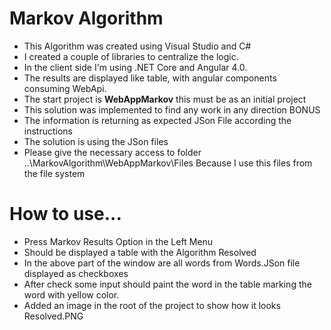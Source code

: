 # Markov Algorithm

*  This Algorithm was created using Visual Studio and C# 
*  I created a couple of libraries to centralize the logic.
*  In the client side I'm using .NET Core and Angular 4.0.
*  The results are displayed like table, with angular components consuming WebApi.
*  The start project is <b>WebAppMarkov</b> this must be as an initial project
*  This solution was implemented to find any work in any direction BONUS
*  The information is returning as expected JSon File according the instructions 
*  The solution is using the JSon files 
*  Please give the necessary access to folder ..\MarkovAlgorithm\WebAppMarkov\Files Because I use this files from the file system



# How to use... 

*  Press Markov Results Option in the Left Menu
*  Should be displayed a table with the Algorithm Resolved
*  In the above part of the window are all words from Words.JSon file displayed as checkboxes 
*  After check some input should paint the word in the table marking the word with yellow color. 
*  Added an image in the root of the project to show how it looks Resolved.PNG